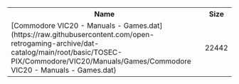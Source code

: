 <table>
<tr><th>Name</th><th>Size</th></tr>
<tr><td>
[Commodore VIC20 - Manuals - Games.dat](https://raw.githubusercontent.com/open-retrogaming-archive/dat-catalog/main/root/basic/TOSEC-PIX/Commodore/VIC20/Manuals/Games/Commodore VIC20 - Manuals - Games.dat)
</td><td>22442</td></tr>
</table>
